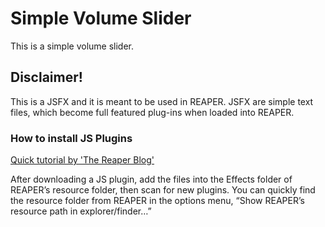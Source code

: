 # Simple Volume Slider

This is a simple volume slider.

## Disclaimer!
This is a JSFX and it is meant to be used in REAPER. JSFX are simple text files, which become full featured plug-ins when loaded into REAPER.

### How to install JS Plugins

[Quick tutorial by 'The Reaper Blog'](https://www.youtube.com/watch?v=9EegrN-gF5o)

After downloading a JS plugin, add the files into the Effects folder of REAPER’s resource folder, then scan for new plugins.
You can quickly find the resource folder from REAPER in the options menu, “Show REAPER’s resource path in explorer/finder…”
